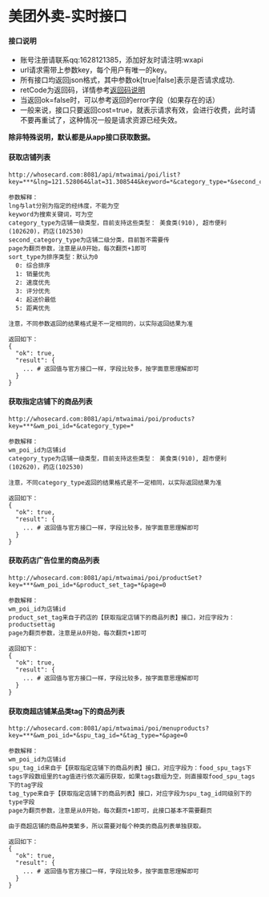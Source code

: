 # 美团外卖-实时接口

#### 接口说明
* 账号注册请联系qq:1628121385，添加好友时请注明:wxapi
* url请求需带上参数key，每个用户有唯一的key。
* 所有接口均返回json格式，其中参数ok[true|false]表示是否请求成功.
* retCode为返回码，详情参考[返回码说明](https://github.com/iwoods100/wxapi-doc/blob/master/retcode.md)
* 当返回ok=false时，可以参考返回的error字段（如果存在的话）
* 一般来说，接口只要返回cost=true，就表示请求有效，会进行收费，此时请不要再重试了，这种情况一般是请求资源已经失效。

**除非特殊说明，默认都是从app接口获取数据。**

#### 获取店铺列表
```
http://whosecard.com:8081/api/mtwaimai/poi/list?key=***&lng=121.528064&lat=31.308544&keyword=*&category_type=*&second_category_type=*&page=0&sort_type=0

参数解释：
lng与lat分别为指定的经纬度，不能为空
keyword为搜索关键词，可为空
category_type为店铺一级类型，目前支持这些类型： 美食类(910), 超市便利(102620)，药店(102530)
second_category_type为店铺二级分类，目前暂不需要传
page为翻页参数，注意是从0开始，每次翻页+1即可
sort_type为排序类型：默认为0
  0: 综合排序
  1: 销量优先
  2: 速度优先
  3: 评分优先
  4: 起送价最低
  5: 距离优先

注意，不同参数返回的结果格式是不一定相同的，以实际返回结果为准

返回如下：
{
  "ok": true,
  "result": {
    ... # 返回值与官方接口一样，字段比较多，按字面意思理解即可
  }
}
```

#### 获取指定店铺下的商品列表
```
http://whosecard.com:8081/api/mtwaimai/poi/products?key=***&wm_poi_id=*&category_type=*

参数解释：
wm_poi_id为店铺id
category_type为店铺一级类型，目前支持这些类型： 美食类(910), 超市便利(102620)，药店(102530)

注意，不同category_type返回的结果格式是不一定相同，以实际返回结果为准

返回如下：
{
  "ok": true,
  "result": {
    ... # 返回值与官方接口一样，字段比较多，按字面意思理解即可
  }
}
```

#### 获取药店广告位里的商品列表
```
http://whosecard.com:8081/api/mtwaimai/poi/productSet?key=***&wm_poi_id=*&product_set_tag=*&page=0

参数解释：
wm_poi_id为店铺id
product_set_tag来自于药店的【获取指定店铺下的商品列表】接口，对应字段为：productsettag
page为翻页参数，注意是从0开始，每次翻页+1即可

返回如下：
{
  "ok": true,
  "result": {
    ... # 返回值与官方接口一样，字段比较多，按字面意思理解即可
  }
}
```

#### 获取商超店铺某品类tag下的商品列表
```
http://whosecard.com:8081/api/mtwaimai/poi/menuproducts?key=***&wm_poi_id=*&spu_tag_id=*&tag_type=*&page=0

参数解释：
wm_poi_id为店铺id
spu_tag_id来自于【获取指定店铺下的商品列表】接口，对应字段为：food_spu_tags下tags字段数组里的tag值进行依次遍历获取，如果tags数组为空，则直接取food_spu_tags下的tag字段
tag_type来自于【获取指定店铺下的商品列表】接口，对应字段为spu_tag_id同级别下的type字段
page为翻页参数，注意是从0开始，每次翻页+1即可，此接口基本不需要翻页

由于商超店铺的商品种类繁多，所以需要对每个种类的商品列表单独获取。

返回如下：
{
  "ok": true,
  "result": {
    ... # 返回值与官方接口一样，字段比较多，按字面意思理解即可
  }
}
```
